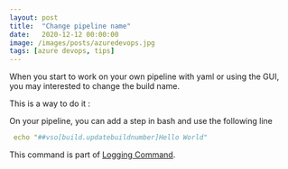 ```yaml
---
layout: post
title:  "Change pipeline name"
date:   2020-12-12 00:00:00
image: /images/posts/azuredevops.jpg
tags: [azure devops, tips]
---
```


When you start to work on your own pipeline with yaml or using the GUI, you may interested to change the build name. 

This is a way to do it :

<!--more-->

On your pipeline, you can add a step in bash and use the following line 

```yaml
 echo "##vso[build.updatebuildnumber]Hello World"
```

This command is part of [Logging Command](https://docs.microsoft.com/en-us/azure/devops/pipelines/scripts/logging-commands?view=azure-devops&tabs=bash&WT.mc_id=DOP-MVP-5001937). 